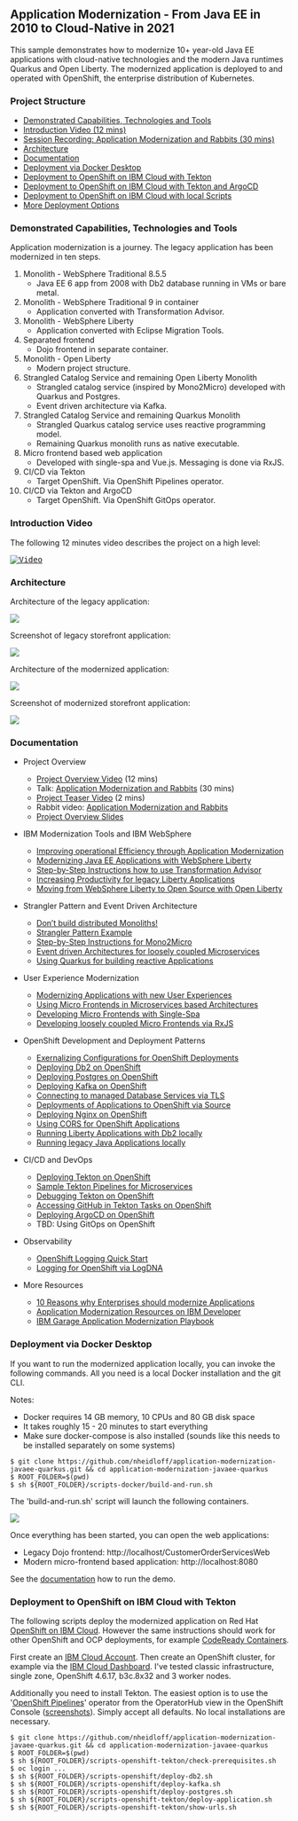 ## Application Modernization - From Java EE in 2010 to Cloud-Native in 2021

This sample demonstrates how to modernize 10+ year-old Java EE applications with cloud-native technologies and the modern Java runtimes Quarkus and Open Liberty. The modernized application is deployed to and operated with OpenShift, the enterprise distribution of Kubernetes.



### Project Structure

* [Demonstrated Capabilities, Technologies and Tools](#demonstrated-capabilities-technologies-and-tools)
* [Introduction Video (12 mins)](#introduction-video)
* [Session Recording: Application Modernization and Rabbits (30 mins)](http://heidloff.net/article/webinar-recording-application-modernization-and-rabbits/)
* [Architecture](#architecture)
* [Documentation](#documentation)
* [Deployment via Docker Desktop](#deployment-via-docker-desktop)
* [Deployment to OpenShift on IBM Cloud with Tekton](#deployment-to-openshift-on-ibm-cloud-with-tekton)
* [Deployment to OpenShift on IBM Cloud with Tekton and ArgoCD](documentation/Deployments.md#deployment-to-openshift-on-ibm-cloud-with-tekton-and-argocd)
* [Deployment to OpenShift on IBM Cloud with local Scripts](documentation/Deployments.md#deployment-to-openshift-on-ibm-cloud-with-local-scripts)
* [More Deployment Options](documentation/Deployments.md)



### Demonstrated Capabilities, Technologies and Tools

Application modernization is a journey. The legacy application has been modernized in ten steps.

1. Monolith - WebSphere Traditional 8.5.5
    - Java EE 6 app from 2008 with Db2 database running in VMs or bare metal.
2. Monolith - WebSphere Traditional 9 in container
    - Application converted with Transformation Advisor.
3. Monolith - WebSphere Liberty
    - Application converted with Eclipse Migration Tools.
4. Separated frontend
    - Dojo frontend in separate container.
5. Monolith - Open Liberty
    - Modern project structure.
6. Strangled Catalog Service and remaining Open Liberty Monolith
    - Strangled catalog service (inspired by Mono2Micro) developed with Quarkus and Postgres.
    - Event driven architecture via Kafka.
7. Strangled Catalog Service and remaining Quarkus Monolith
    - Strangled Quarkus catalog service uses reactive programming model.
    - Remaining Quarkus monolith runs as native executable.
8. Micro frontend based web application
    - Developed with single-spa and Vue.js. Messaging is done via RxJS.
9. CI/CD via Tekton
    - Target OpenShift. Via OpenShift Pipelines operator.
10. CI/CD via Tekton and ArgoCD
    - Target OpenShift. Via OpenShift GitOps operator.



### Introduction Video

The following 12 minutes video describes the project on a high level:

<kbd>[![Video](documentation/video.png)](https://youtu.be/lw95LLqa37g)</kbd>



### Architecture

Architecture of the legacy application:

<kbd><img src="documentation/start.png" /></kbd>

Screenshot of legacy storefront application:

<kbd><img src="documentation/storefront-shop.png" /></kbd>

Architecture of the modernized application:

<kbd><img src="documentation/end.png" /></kbd>

Screenshot of modernized storefront application:

<kbd><img src="documentation/modernized-ui-1.png" /></kbd>



### Documentation

* Project Overview
    * [Project Overview Video](http://heidloff.net/article/video-application-modernization-in-baby-steps/) (12 mins)
    * Talk: [Application Modernization and Rabbits](http://heidloff.net/article/webinar-recording-application-modernization-and-rabbits/) (30 mins)
    * [Project Teaser Video](https://youtu.be/evhQ7BslMeU) (2 mins)
    * Rabbit video: [Application Modernization and Rabbits](http://heidloff.net/articles/application-modernization-and-rabbits/)
    * [Project Overview Slides](documentation/AppModernization.pdf)

* IBM Modernization Tools and IBM WebSphere
    * [Improving operational Efficiency through Application Modernization](http://heidloff.net/article/improving-operational-efficiency-through-application-modernization/)
    * [Modernizing Java EE Applications with WebSphere Liberty](http://heidloff.net/article/modernizing-java-ee-applications-with-websphere-liberty/)
    * [Step-by-Step Instructions how to use Transformation Advisor](http://heidloff.net/article/step-by-step-instructions-ibm-transformation-advisor/)
    * [Increasing Productivity for legacy Liberty Applications](http://heidloff.net/article/increasing-developer-productivity-for-legacy-liberty-applications/)
    * [Moving from WebSphere Liberty to Open Source with Open Liberty](http://heidloff.net/article/modernizing-websphere-liberty-applications-with-open-liberty/)

* Strangler Pattern and Event Driven Architecture
    * [Don’t build distributed Monoliths!](http://heidloff.net/article/do-not-build-distributed-monoliths/)
    * [Strangler Pattern Example](http://heidloff.net/article/strangler-pattern-example/)
    * [Step-by-Step Instructions for Mono2Micro](http://heidloff.net/article/step-by-step-instructions-mono2micro/)
    * [Event driven Architectures for loosely coupled Microservices](http://heidloff.net/article/event-driven-architectures-loosely-coupled-microservices/)
    * [Using Quarkus for building reactive Applications](http://heidloff.net/article/using-quarkus-reactive-applications)

* User Experience Modernization
    * [Modernizing Applications with new User Experiences](http://heidloff.net/article/modernizing-applications-with-new-user-experiences/)
    * [Using Micro Frontends in Microservices based Architectures](http://heidloff.net/article/using-micro-frontends-microservices/)
    * [Developing Micro Frontends with Single-Spa](http://heidloff.net/article/developing-micro-frontends-single-spa/)
    * [Developing loosely coupled Micro Frontends via RxJS](http://heidloff.net/article/developing-loosely-coupled-micro-frontends-rxjs/)

* OpenShift Development and Deployment Patterns
    * [Exernalizing Configurations for OpenShift Deployments](http://heidloff.net/article/externalizing-configurations-for-openshift-deployments/)
    * [Deploying Db2 on OpenShift](http://heidloff.net/article/deploying-ibms-db2-on-openshift/)
    * [Deploying Postgres on OpenShift](http://heidloff.net/article/deploying-postgres-on-openshift/)
    * [Deploying Kafka on OpenShift](http://heidloff.net/article/deploying-kafka-on-openshift/)
    * [Connecting to managed Database Services via TLS](http://heidloff.net/article/connecting-to-managed-database-services-via-tls/)
    * [Deployments of Applications to OpenShift via Source](http://heidloff.net/article/deployments-of-applications-to-openshift-via-source/)
    * [Deploying Nginx on OpenShift](http://heidloff.net/article/deploying-nginx-on-openshift/)
    * [Using CORS for OpenShift Applications](http://heidloff.net/article/using-cors-for-openshift-applications/)
    * [Running Liberty Applications with Db2 locally](http://heidloff.net/article/running-liberty-applications-with-db2-locally/)
    * [Running legacy Java Applications locally](http://heidloff.net/article/running-legacy-java-applications-locally/)

* CI/CD and DevOps
    * [Deploying Tekton on OpenShift](http://heidloff.net/article/deploying-tekton-on-openshift/)
    * [Sample Tekton Pipelines for Microservices](http://heidloff.net/article/sample-tekton-pipelines-for-microservices/)
    * [Debugging Tekton on OpenShift](http://heidloff.net/article/debugging-tekton-on-openshift/)
    * [Accessing GitHub in Tekton Tasks on OpenShift](http://heidloff.net/article/accessing-github-in-tekton-tasks-on-openshift/)
    * [Deploying ArgoCD on OpenShift](http://heidloff.net/article/deploying-argocd-on-openshift/)
    * TBD: Using GitOps on OpenShift

* Observability
    * [OpenShift Logging Quick Start](http://heidloff.net/article/openshift-logging-quick-start/)
    * [Logging for OpenShift via LogDNA](http://heidloff.net/article/logging-for-openshift-via-logdna/)

* More Resources
    * [10 Reasons why Enterprises should modernize Applications](http://heidloff.net/article/ten-reasons-why-enterprises-should-modernize-applications/)
    * [Application Modernization Resources on IBM Developer](http://heidloff.net/article/application-modernization-resources-on-ibm-developer/)
    * [IBM Garage Application Modernization Playbook](https://ibm-cloud-architecture.github.io/modernization-playbook/applications/refactor/)



### Deployment via Docker Desktop

If you want to run the modernized application locally, you can invoke the following commands. All you need is a local Docker installation and the git CLI.

Notes:
* Docker requires 14 GB memory, 10 CPUs and 80 GB disk space
* It takes roughly 15 - 20 minutes to start everything
* Make sure docker-compose is also installed (sounds like this needs to be installed separately on some systems)

```
$ git clone https://github.com/nheidloff/application-modernization-javaee-quarkus.git && cd application-modernization-javaee-quarkus
$ ROOT_FOLDER=$(pwd)
$ sh ${ROOT_FOLDER}/scripts-docker/build-and-run.sh
```

The 'build-and-run.sh' script will launch the following containers.

<kbd><img src="documentation/Containers.png" /></kbd>

Once everything has been started, you can open the web applications:

* Legacy Dojo frontend: http://localhost/CustomerOrderServicesWeb
* Modern micro-frontend based application: http://localhost:8080

See the [documentation](documentation/RunDemo.md) how to run the demo.


### Deployment to OpenShift on IBM Cloud with Tekton

The following scripts deploy the modernized application on Red Hat [OpenShift on IBM Cloud](https://cloud.ibm.com/kubernetes/overview?platformType=openshift). However the same instructions should work for other OpenShift and OCP deployments, for example [CodeReady Containers](https://developers.redhat.com/products/codeready-containers/overview).

First create an [IBM Cloud Account](https://cloud.ibm.com/registration). Then create an OpenShift cluster, for example via the [IBM Cloud Dashboard](https://cloud.ibm.com/kubernetes/catalog/create?platformType=openshift). I've tested classic infrastructure, single zone, OpenShift 4.6.17, b3c.8x32 and 3 worker nodes.

Additionally you need to install Tekton. The easiest option is to use the '[OpenShift Pipelines](https://docs.openshift.com/container-platform/4.6/pipelines/installing-pipelines.html)' operator from the OperatorHub view in the OpenShift Console ([screenshots](documentation/deploy-tekton-1.png)). Simply accept all defaults. No local installations are necessary.

```
$ git clone https://github.com/nheidloff/application-modernization-javaee-quarkus.git && cd application-modernization-javaee-quarkus
$ ROOT_FOLDER=$(pwd)
$ sh ${ROOT_FOLDER}/scripts-openshift-tekton/check-prerequisites.sh
$ oc login ...
$ sh ${ROOT_FOLDER}/scripts-openshift/deploy-db2.sh
$ sh ${ROOT_FOLDER}/scripts-openshift/deploy-kafka.sh
$ sh ${ROOT_FOLDER}/scripts-openshift/deploy-postgres.sh
$ sh ${ROOT_FOLDER}/scripts-openshift-tekton/deploy-application.sh
$ sh ${ROOT_FOLDER}/scripts-openshift-tekton/show-urls.sh
```
